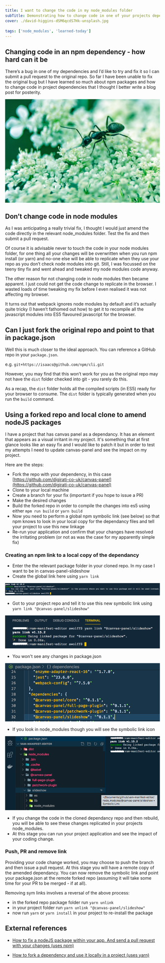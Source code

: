 ```yaml
---
title: I want to change the code in my node_modules folder
subTitle: Demonstrating how to change code in one of your projects dependencies. Spoiler alert - changing code directly in node_modules does not work.
cover: ./david-higgins-dSM6qcdS7Hk-unsplash.jpg

tags: ['node_modules', 'learned-today']
---
```


## Changing code in an npm dependency - how hard can it be

There’s a bug in one of my dependencies and I’d like to try and fix it so I can submit a pull request to the original repo. So far I have been unable to fix the original bug but I have learned so much about npm packages and how to change code in project dependencies that I thought I better write a blog post for posterity.

![bug](david-higgins-dSM6qcdS7Hk-unsplash.jpg)

## Don’t change code in node modules

As I was anticipating a really trivial fix, I thought I would just amend the code directly in the relevant node_modules folder. Test the fix and then submit a pull request.

Of course it is advisable never to touch the code in your node modules folder, for one thing all your changes will be overwritten when you run npm install (or yarn) and no-one else will be able to replicate when they use your repo as you don’t check node modules into git. Still, I was focussed on the teeny tiny fix and went ahead and tweaked my node modules code anyway.

The other reason for not changing code in node modules then became apparent. I just could not get the code change to replicate in the browser. I wasted loads of time tweaking my fix before I even realised it was not affecting my browser.

It turns out that webpack ignores node modules by default and it’s actually quite tricky (I haven’t fathomed out how) to get it to recompile all the javascript modules into ES5 flavoured javascript for the browser.

## Can I just fork the original repo and point to that in package.json

Well this is much closer to the ideal approach. You can reference a GitHub repo in your `package.json`.

e.g. `git+https://isaacs@github.com/npm/cli.git`

However, you may find that this won’t work for you as the original repo may not have the `dist` folder checked into git - you rarely do this.

As a recap, the `dist` folder holds all the compiled scripts (in ES5) ready for your browser to consume. The `dist` folder is typically generated when you run the `build` command.

## Using a forked repo and local clone to amend nodeJS packages

I have a project that has canvas panel as a dependancy. It has an element that appears as a visual irritant in my project. It's something that at first glance looks like an easy fix and I would like to patch it but in order to test my attempts I need to update canvas-panel and see the impact on my project.

Here are the steps:

- Fork the repo with your dependency, in this case [https://github.com/digirati-co-uk/canvas-panel](https://github.com/digirati-co-uk/canvas-panel)
- Clone to your local machine
- Create a branch for your fix (important if you hope to issue a PR)
- Make the desired changes
- Build the forked repo in order to compile the changes into es5 using either `mpm run build` or `yarn build`
- Now you need to perform a global npm symbolic link (see below) so that npm knows to look in your local copy for the dependancy files and tell your project to use this new linkage
- Re-run your application and confirm that your changes have resolved the irritating problem (or not as was the case for my apparently simple fix)

### Creating an npm link to a local copy of the dependancy

- Enter the the relevant package folder in your cloned repo. In my case I want to be in canvas-panel-slideshow
- Create the global link here using `yarn link`

![create link in fork](./create_link_in_fork.png)

- Got to your project repo and tell it to use this new symbolic link using `yarn link "@canvas-panel/slideshow"`

![use the link in project](./using_link_in_project.png)

- You won't see any changes in package.json
  
![no change in package.json](./package_json_no_change.png)

- If you look in node_modules though you will see the symbolic link icon

![showing symbolic link](./showing_sym_link.png)

- If you change the code in the cloned dependancy repo and then rebuild, you will be able to see these changes replicated in your projects node_modules.
- At this stage you can run your project application and see the impact of your coding change.

### Push, PR and remove link

Providing your code change worked, you may choose to push the branch and then issue a pull request. At this stage you will have a remote copy of the amended dependancy. You can now remove the symbolic link and point your package.json at the remote forked repo (assuming it will take some time for your PR to be merged - if at all).

Removing sym links involves a reversal of the above process:

- in the forked repo package folder run `yarn unlink`
- in your project folder run `yarn unlink "@canvas-panel/slideshow"`
- now run `yarn` or `yarn install` in your project to re-install the package

## External references

- [How to fix a nodeJS package within your app. And send a pull request with your changes (uses npm)](https://medium.com/@nodkz/how-to-fix-nodejs-packages-within-your-app-and-send-pull-request-with-your-changes-8b4dcb89492b)

- [How to fork a dependency and use it locally in a project (uses yarn)](https://medium.com/@chrisdmasters/how-to-fork-a-dependency-and-use-it-locally-in-a-project-707c80d3449c)
